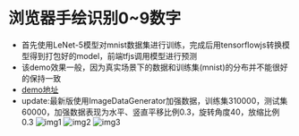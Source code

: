 # 浏览器手绘识别0~9数字
* 首先使用LeNet-5模型对mnist数据集进行训练，完成后用tensorflowjs转换模型得到打包好的model，前端tfjs调用模型进行预测
* 该demo效果一般，因为真实场景下的数据和训练集(mnist)的分布并不能很好的保持一致
* [demo地址](https://mxzf0213.github.io/numIdentify/)
* update:最新版使用ImageDataGenerator加强数据，训练集310000，测试集60000，加强数据表现为水平、竖直平移比例0.3，旋转角度40，放缩比例0.3
![img1](/test1.jpg)
![img2](/test2.jpg)
![img3](/test3.jpg)

